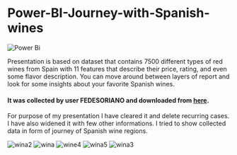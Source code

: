 # Power-BI-Journey-with-Spanish-wines
![Power Bi](https://img.shields.io/badge/power_bi-F2C811?style=for-the-badge&logo=powerbi&logoColor=black)

Presentation is based on dataset that contains 7500 different types of red wines from Spain with 11 features that describe their price, rating, and even some flavor description. You can move around between layers of report and look for some insights about your favorite Spanish wines.

#### It was collected by user FEDESORIANO and downloaded from [here](www.kaggle.com/datasets/fedesoriano/spanish-wine-quality-dataset). 

For purpose of my presentation I have cleared it and delete recurring cases. I have also widened it with few other informations. I tried to show collected data in form of journey of Spanish wine regions. 

![wina2](https://github.com/Midlett/Micha-Bakalarz-Journey-with-Spanish-wines-/assets/152083456/36833e67-669b-4659-961f-6d0e4d97c620)
![wina](https://github.com/Midlett/Micha-Bakalarz-Journey-with-Spanish-wines-/assets/152083456/509c7219-5b4d-47bc-a95d-c1b063f7248f)
![wine4](https://github.com/Midlett/Micha-Bakalarz-Journey-with-Spanish-wines-/assets/152083456/018ddc8d-b7e3-4274-8c71-dc18463e7cf7)
![wina5](https://github.com/Midlett/Micha-Bakalarz-Journey-with-Spanish-wines-/assets/152083456/93ed1f65-f95e-4b29-ac06-a18e568c61f2)
![wina3](https://github.com/Midlett/Micha-Bakalarz-Journey-with-Spanish-wines-/assets/152083456/7e540859-9c58-446a-82d5-613fdfef38c1)



